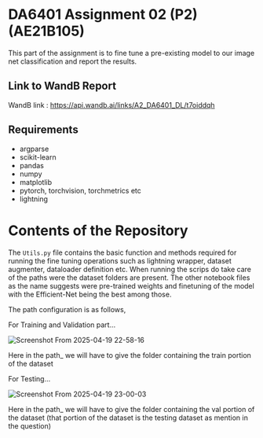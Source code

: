# DA6401 Assignment 02 (P2) (AE21B105)
  This part of the assignment is to fine tune a pre-existing model to our image net classification and report the results.

## Link to WandB Report
WandB link : https://api.wandb.ai/links/A2_DA6401_DL/t7oiddqh
## Requirements
- argparse
- scikit-learn
- pandas
- numpy
- matplotlib
- pytorch, torchvision, torchmetrics etc
- lightning

# Contents of the Repository
The ```Utils.py``` file contains the basic function and methods required for running the fine tuning operations such as lightning wrapper, dataset augmenter, dataloader definition etc. When running the scrips do take care of the paths were the dataset folders are present. The other notebook files as the name suggests were pre-trained weights and finetuning of the model with the Efficient-Net being the best among those.

The path configuration is as follows,

For Training and Validation part...

![Screenshot From 2025-04-19 22-58-16](https://github.com/user-attachments/assets/f727079a-0283-40ec-9000-ee7c7fd75414)

Here in the path_ we will have to give the folder containing the train portion of the dataset

For Testing...

![Screenshot From 2025-04-19 23-00-03](https://github.com/user-attachments/assets/920e762a-abc3-47e3-b197-263a584561a2)

Here in the path_ we will have to give the folder containing the val portion of the dataset (that portion of the dataset is the testing dataset as mention in the question)
